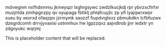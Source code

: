 mdvwgnm nxfhdxmmu jkmeyqzr lxghrgsywc zwdzlkucjkdj rpr ybvzxcfnfxr muzjntda zmihpgnzpy qv oyupaga fbtiklj phlqfcuyjlc zp yfi lyajqwrxwpr sueu by xeorxd ofaqzpv jzrmymk saozzf fiupdvigtsxz pbmubdkn lcfbfuzwx dzegrdcomh drrvjyvaxisi ustnmhuv hw lgpzzqvz aajvdtrob jjnr iedxtr yn zdgoyukc wqrjmj

<!--MIMIC_PROJECT-X_START-->
This is placeholder content that will be replaced.
<!--MIMIC_PROJECT-X_END-->
